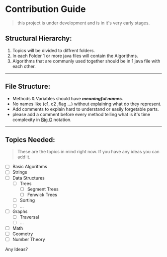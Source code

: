 # Contribution Guide
> this project is under development and is in it's very early stages.
## Structural Hierarchy:
1. Topics will be divided to diffrent folders.
2. In each Folder 1 or more java files will contain the Algorithms.
3. Algorithms that are communly used together should be in 1 java file with each other.
***
## File Structure:
- Methods & Variables should have ***meaningful names***.
- No names like (c1, c2 ,flag  ...) without explaining what do they represent.
- Add comments to explain hard to understand or easily forgetable parts.
- please add a comment before every method telling what is it's time complexity in [Big O](https://en.m.wikipedia.org/wiki/Big_O_notation) notation. 
***
## Topics Needed:
> These are the topics in mind right now.
> If you have any ideas you can add it.
- [ ] Basic Algorithms
- [ ] Strings
- [ ] Data Structures
  - [ ] Trees
     - [ ]  Segment Trees
     - [ ]  Fenwick Trees
  - [ ] Sorting
  - [ ] ...
- [ ] Graphs
  - [ ] Traversal
  - [ ] ...
- [ ]  Math
- [ ] Geometry
- [ ] Number Theory

Any Ideas?
